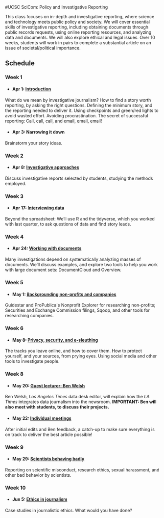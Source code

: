 
#UCSC SciCom: Policy and Investigative Reporting

This class focuses on in-depth and investigative reporting, where science and technology meets public policy and society. We will cover essential skills of investigative reporting, including obtaining documents through public records requests, using online reporting resources, and analyzing data and documents. We will also explore ethical and legal issues. Over 10 weeks, students will work in pairs to complete a substantial article on an issue of societal/political importance.

## Schedule

### Week 1

- #### Apr 1: [Introduction](introduction.html)
What do we mean by investigative journalism? How to find a story worth reporting, by asking the right questions. Defining the minimum story, and the reporting needed to deliver it. Using checkpoints and green/red lights to avoid wasted effort. Avoiding procrastination. The secret of successful reporting: Call, call, call, and email, email, email!

- #### Apr 3: Narrowing it down
Brainstorm your story ideas.


### Week 2

- #### Apr 8: [Investigative approaches](approaches.html)
Discuss investigative reports selected by students, studying the methods employed.

### Week 3

- #### Apr 17: [Interviewing data](interview-data.html)
Beyond the spreadsheet: We’ll use R and the tidyverse, which you worked with last quarter, to ask questions of data and find story leads.

### Week 4

- #### Apr 24: [Working with documents](documents.html)
Many investigations depend on systematically analyzing masses of documents. We’ll discuss examples, and explore two tools to help you work with large document sets: DocumentCloud and Overview.

### Week 5

- #### May 1: [Backgrounding non-profits and companies](nonprofits-companies.html)
Guidestar and ProPublica's Nonprofit Explorer for researching non-profits; Securities and Exchange Commission filings, Sqoop, and other tools for researching companies.

### Week 6

- #### May 8: [Privacy, security, and e-sleuthing](privacy-security.html)
The tracks you leave online, and how to cover them. How to protect yourself, and your sources, from prying eyes. Using social media and other tools to investigate people.


### Week 8

- #### May 20: [Guest lecturer: Ben Welsh](ben-welsh.html)
Ben Welsh, *Los Angeles Times* data desk editor, will explain how the *LA Times* integrates data journalism into the newsroom.
**IMPORTANT: Ben will also meet with students, to discuss their projects.**

- #### May 22: [Individual meetings](meetings.html)
After initial edits and Ben feedback, a catch-up to make sure everything is on track to deliver the best article possible!

### Week 9

- #### May 29: [Scientists behaving badly](misconduct.html)
Reporting on scientific misconduct, research ethics, sexual harassment, and other bad behavior by scientists.

### Week 10


- #### Jun 5: [Ethics in journalism](ethics.html)
Case studies in journalistic ethics. What would you have done?



















